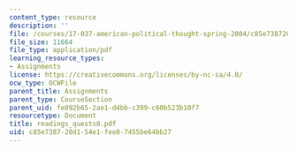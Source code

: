 ```yaml
---
content_type: resource
description: ''
file: /courses/17-037-american-political-thought-spring-2004/c85e738720d154e1fee87455be64bb27_readings_quests8.pdf
file_size: 11664
file_type: application/pdf
learning_resource_types:
- Assignments
license: https://creativecommons.org/licenses/by-nc-sa/4.0/
ocw_type: OCWFile
parent_title: Assignments
parent_type: CourseSection
parent_uid: fe092b65-2ae1-d4bb-c399-c60b523b10f7
resourcetype: Document
title: readings_quests8.pdf
uid: c85e7387-20d1-54e1-fee8-7455be64bb27
---
```

